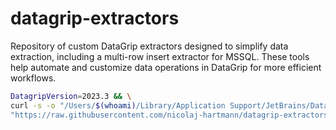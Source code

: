 # datagrip-extractors

Repository of custom DataGrip extractors designed to simplify data extraction, including a multi-row insert extractor for MSSQL. These tools help automate and customize data operations in DataGrip for more efficient workflows.

```bash install single script
DatagripVersion=2023.3 && \
curl -s -o "/Users/$(whoami)/Library/Application Support/JetBrains/DataGrip${DatagripVersion}/extensions/com.intellij.database/data/extractors/mssql-multirow-insert.groovy" \
"https://raw.githubusercontent.com/nicolaj-hartmann/datagrip-extractors/refs/heads/main/scripts/mssql-multirow-insert.groovy"
```
